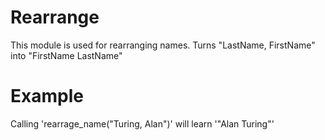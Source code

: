 Rearrange
=========

This module is used for rearranging names.
Turns "LastName, FirstName" into "FirstName LastName"

# Example

Calling 'rearrage_name("Turing, Alan")' will learn '"Alan Turing"'